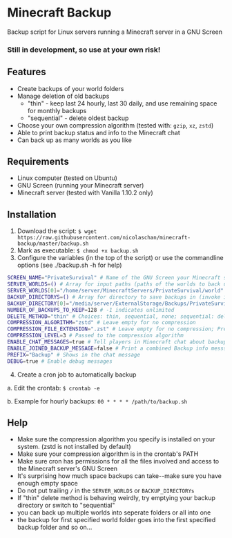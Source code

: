 # Minecraft Backup
Backup script for Linux servers running a Minecraft server in a GNU Screen

### Still in development, so use at your own risk!

## Features
- Create backups of your world folders
- Manage deletion of old backups
  - "thin" - keep last 24 hourly, last 30 daily, and use remaining space for monthly backups
  - "sequential" - delete oldest backup
- Choose your own compression algorithm (tested with: `gzip`, `xz`, `zstd`)
- Able to print backup status and info to the Minecraft chat
- Can back up as many worlds as you like

## Requirements
- Linux computer (tested on Ubuntu)
- GNU Screen (running your Minecraft server)
- Minecraft server (tested with Vanilla 1.10.2 only)

## Installation
1. Download the script: `$ wget https://raw.githubusercontent.com/nicolaschan/minecraft-backup/master/backup.sh`
2. Mark as executable: `$ chmod +x backup.sh`
3. Configure the variables (in the top of the script)
   or use the commandline options (see ./backup.sh -h for help)

  ```bash
SCREEN_NAME="PrivateSurvival" # Name of the GNU Screen your Minecraft server is running in
SERVER_WORLDS=() # Array for input paths (paths of the worlds to back up)
SERVER_WORLDS[0]="/home/server/MinecraftServers/PrivateSurvival/world" # World you want to back up
BACKUP_DIRECTORYS=() # Array for directory to save backups in (invoke in same order as input directorys with -i)
BACKUP_DIRECTORY[0]="/media/server/ExternalStorage/Backups/PrivateSurvivalBackups" # Directory to save backups in
NUMBER_OF_BACKUPS_TO_KEEP=128 # -1 indicates unlimited
DELETE_METHOD="thin" # Choices: thin, sequential, none; sequential: delete oldest; thin: keep last 24 hourly, last 30 daily, and monthly (use with 1 hr cron interval)
COMPRESSION_ALGORITHM="zstd" # Leave empty for no compression
COMPRESSION_FILE_EXTENSION=".zst" # Leave empty for no compression; Precede with a . (for example: ".gz")
COMPRESSION_LEVEL=3 # Passed to the compression algorithm
ENABLE_CHAT_MESSAGES=true # Tell players in Minecraft chat about backup status
ENABLE_JOINED_BACKUP_MESSAGE=false # Print a combined Backup info messsage after all Backups are finished - if multiple Backups were performed
PREFIX="Backup" # Shows in the chat message
DEBUG=true # Enable debug messages
  ```
4. Create a cron job to automatically backup

  a. Edit the crontab: `$ crontab -e`
  
  b. Example for hourly backups: `00 * * * * /path/to/backup.sh`
  
## Help
- Make sure the compression algorithm you specify is installed on your system. (zstd is not installed by default)
- Make sure your compression algorithm is in the crontab's PATH
- Make sure cron has permissions for all the files involved and access to the Minecraft server's GNU Screen
- It's surprising how much space backups can take--make sure you have enough empty space
- Do not put trailing `/` in the `SERVER_WORLDS` or `BACKUP_DIRECTORYs`
- If "thin" delete method is behaving weirdly, try emptying your backup directory or switch to "sequential"
- you can back up multiple worlds into seperate folders or all into one
- the backup for first specified world folder goes into the first specified backup folder and so on...
